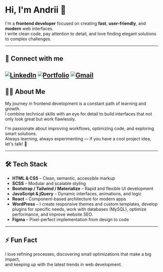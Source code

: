# Hi, I'm Andrii 👋

I'm a **frontend developer** focused on creating **fast**, **user-friendly**, and **modern** web interfaces.  
I write clean code, pay attention to detail, and love finding elegant solutions to complex challenges.

---

## 🔗 Connect with me

[![LinkedIn](https://img.shields.io/badge/-LinkedIn-0A66C2?style=for-the-badge&logo=linkedin&logoColor=white)](https://www.linkedin.com/in/andrii-panasiuk-61786029a/)
[![Portfolio](https://img.shields.io/badge/-Portfolio-1abc9c?style=for-the-badge&logo=internet-explorer&logoColor=white)](https://andreyk1n.github.io/My-portfolio/)
[![Gmail](https://img.shields.io/badge/-Email-D14836?style=for-the-badge&logo=gmail&logoColor=white)](mailto:andrii.panasiuk2002@gmail.com)
---

## 🧑‍💻 About Me

My journey in frontend development is a constant path of learning and growth.  
I combine technical skills with an eye for detail to build interfaces that not only look great but work flawlessly.

I'm passionate about improving workflows, optimizing code, and exploring smart solutions.  
Always learning, always experimenting — if you have a cool project idea, let's talk! 🚀

---

## 🛠️ Tech Stack

- **HTML & CSS** – Clean, semantic, accessible markup  
- **SCSS** – Modular and scalable styling  
- **Bootstrap / Tailwind / Materialize** – Rapid and flexible UI development  
- **JavaScript & jQuery** – Dynamic interfaces, animations, and logic  
- **React** – Component-based architecture for modern apps  
- **WordPress** – I create responsive themes and custom templates, develop plugins for specific needs, work with databases (MySQL), optimize performance, and improve website SEO.
- **Figma** – Pixel-perfect implementation from design to code  

---

## ⚡ Fun Fact

I love refining processes, discovering small optimizations that make a big impact,  
and keeping up with the latest trends in web development.

